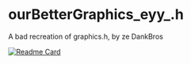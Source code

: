 # ourBetterGraphics_eyy_.h
A bad recreation of graphics.h, by ze DankBros

[![Readme Card](https://github-readme-stats.vercel.app/api/pin/?username=WHN-We-Hate-Nisan&repo=ourBetterGraphics_eyy_.h&theme=tokyonight&bg_color=-30,000000,14213d)](https://pramish-aryal.github.io)
